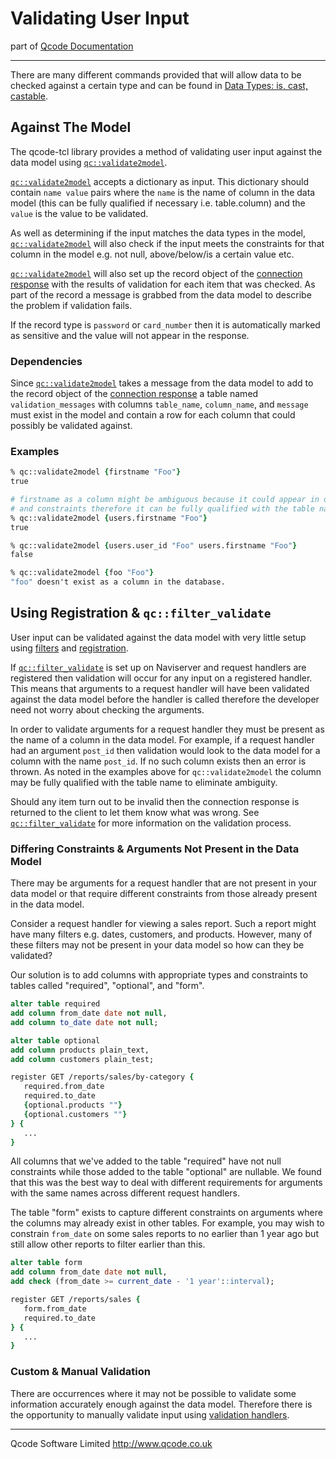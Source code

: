 Validating User Input
=====================

part of [Qcode Documentation](index.md)

* * *

There are many different commands provided that will allow data to be checked against a certain type and can be found in [Data Types: is, cast, castable]. 

Against The Model
-----------------

The qcode-tcl library provides a method of validating user input against the data model using [`qc::validate2model`].

[`qc::validate2model`] accepts a dictionary as input. This dictionary should contain `name value` pairs where the `name` is the name of column in the data model (this can be fully qualified if necessary i.e. table.column) and the `value` is the value to be validated.

As well as determining if the input matches the data types in the model, [`qc::validate2model`] will also check if the input meets the constraints for that column in the model e.g. not null, above/below/is a certain value etc.

[`qc::validate2model`] will also set up the record object of the [connection response] with the results of validation for each item that was checked. As part of the record a message is grabbed from the data model to describe the problem if validation fails.

If the record type is `password` or `card_number` then it is automatically marked as sensitive and the value will not appear in the response.

### Dependencies

Since [`qc::validate2model`] takes a message from the data model to add to the record object of the [connection response] a table named `validation_messages` with columns `table_name`, `column_name`, and `message` must exist in the model and contain a row for each column that could possibly be validated against.

### Examples

```tcl
% qc::validate2model {firstname "Foo"}
true

# firstname as a column might be ambiguous because it could appear in other tables but with different types
# and constraints therefore it can be fully qualified with the table name to eliminate such ambiguity.
% qc::validate2model {users.firstname "Foo"}
true

% qc::validate2model {users.user_id "Foo" users.firstname "Foo"}
false

% qc::validate2model {foo "Foo"}
"foo" doesn't exist as a column in the database.
```

Using Registration & `qc::filter_validate`
------------------------------------------

User input can be validated against the data model with very little setup using [filters] and [registration].

If [`qc::filter_validate`] is set up on Naviserver and request handlers are registered then validation will occur for any input on a registered handler. This means that arguments to a request handler will have been validated against the data model before the handler is called therefore the developer need not worry about checking the arguments.

In order to validate arguments for a request handler they must be present as the name of a column in the data model. For example, if a request handler had an argument `post_id` then validation would look to the data model for a column with the name `post_id`. If no such column exists then an error is thrown. As noted in the examples above for `qc::validate2model` the column may be fully qualified with the table name to eliminate ambiguity.

Should any item turn out to be invalid then the connection response is returned to the client to let them know what was wrong. See [`qc::filter_validate`] for more information on the validation process.

### Differing Constraints & Arguments Not Present in the Data Model

There may be arguments for a request handler that are not present in your data model or that require different constraints from those already present in the data model.

Consider a request handler for viewing a sales report. Such a report might have many filters e.g. dates, customers, and products. However, many of these filters may not be present in your data model so how can they be validated?

Our solution is to add columns with appropriate types and constraints to tables called "required", "optional", and "form".

```sql
alter table required
add column from_date date not null,
add column to_date date not null;

alter table optional
add column products plain_text,
add column customers plain_test;
```

```tcl
register GET /reports/sales/by-category {
   required.from_date
   required.to_date
   {optional.products ""}
   {optional.customers ""}
} {
   ...
}
```

All columns that we've added to the table "required" have not null constraints while those added to the table "optional" are nullable. We found that this was the best way to deal with different requirements for arguments with the same names across different request handlers.

The table "form" exists to capture different constraints on arguments where the columns may already exist in other tables. For example, you may wish to constrain `from_date` on some sales reports to no earlier than 1 year ago but still allow other reports to filter earlier than this.

```sql
alter table form
add column from_date date not null,
add check (from_date >= current_date - '1 year'::interval);
```

```tcl
register GET /reports/sales {
   form.from_date
   required.to_date
} {
   ...
}
```

### Custom & Manual Validation

There are occurrences where it may not be possible to validate some information accurately enough against the data model. Therefore there is the opportunity to manually validate input using [validation handlers].


* * *

Qcode Software Limited <http://www.qcode.co.uk>

[filters]: filters.md
[registration]: registration.md
[validation handlers]: registration.md
[Data Types: is, cast, castable]: data-types.md
[connection response]: connection-response.md
[`qc::filter_validate`]: filters.md
[`qc::is`]: is.md
[`qc::castable`]: castable.md
[`qc::validate2model`]: procs/validate2model.md
